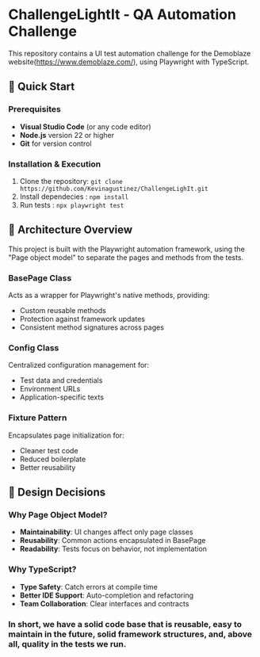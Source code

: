 # ChallengeLightIt - QA Automation Challenge

This repository contains a UI test automation challenge for the Demoblaze website(https://www.demoblaze.com/), using Playwright with TypeScript.

## 🚀 Quick Start

### Prerequisites

- **Visual Studio Code** (or any code editor)
- **Node.js** version 22 or higher
- **Git** for version control

### Installation & Execution

1. Clone the repository: `git clone https://github.com/Kevinagustinez/ChallengeLighIt.git`
2. Install dependecies : `npm install`
3. Run tests : `npx playwright test`

## 🔧 Architecture Overview

This project is built with the Playwright automation framework, using the "Page object model" to separate the pages and methods from the tests.

### BasePage Class
Acts as a wrapper for Playwright's native methods, providing:
- Custom reusable methods
- Protection against framework updates
- Consistent method signatures across pages

### Config Class
Centralized configuration management for:
- Test data and credentials
- Environment URLs
- Application-specific texts

### Fixture Pattern
Encapsulates page initialization for:
- Cleaner test code
- Reduced boilerplate
- Better reusability

## 🎯 Design Decisions

### Why Page Object Model?
- **Maintainability**: UI changes affect only page classes
- **Reusability**: Common actions encapsulated in BasePage
- **Readability**: Tests focus on behavior, not implementation

### Why TypeScript?
- **Type Safety**: Catch errors at compile time
- **Better IDE Support**: Auto-completion and refactoring
- **Team Collaboration**: Clear interfaces and contracts

### In short, we have a solid code base that is reusable, easy to maintain in the future, solid framework structures, and, above all, quality in the tests we run.
